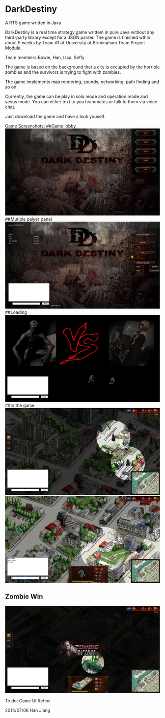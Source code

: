DarkDestiny
===========

A RTS game written in Java


DarkDestiny is a real time strategy game writtem in pure Java without any third-party library except for a JSON parser. 
The game is finished wthin about 9 weeks by Team A1 of University of Birmingham Team Project Module.

Team members:Bowie, Han, Issa, Seffy

The game is based  on the background that a city is occupied by the horrible zombies and the survivors is trying to fight 
with zombies.

The game implements map rendering, sounds, networking, path finding and so on.

Currently, the game can be play in solo mode and operation mode and vesus mode. You can either text to you teammates 
or talk to them via voice chat.

Just download the game and have a look youself.

Game Screenshots:
##Game lobby
![Game lobby](https://raw.githubusercontent.com/Han-Jiang/DarkDestiny/master/README/game%20lobby.png)   
##Mutiple palyer panel
![Game lobby](https://raw.githubusercontent.com/Han-Jiang/DarkDestiny/master/README/MultiPlayer.png)  
##Loading
![](https://raw.githubusercontent.com/Han-Jiang/DarkDestiny/master/README/loading%202.png)
##In the game
![In the game](https://raw.githubusercontent.com/Han-Jiang/DarkDestiny/master/README/In%20the%20game.png
 "In the game")
![](https://raw.githubusercontent.com/Han-Jiang/DarkDestiny/master/README/chatting.png)  
## Zombie Win
![](https://raw.githubusercontent.com/Han-Jiang/DarkDestiny/master/README/Zombie%20Win.png)  



To do:
Game UI Refine

2014/07/06 Han Jiang  




